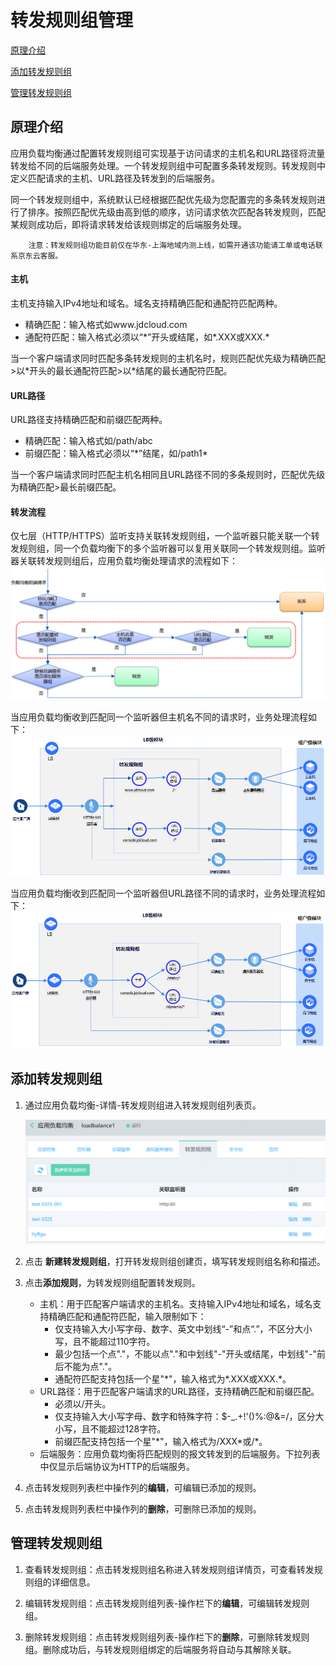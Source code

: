 # 转发规则组管理

[原理介绍](#原理介绍)

[添加转发规则组](#添加转发规则组)

[管理转发规则组](#管理转发规则组)

## 原理介绍

应用负载均衡通过配置转发规则组可实现基于访问请求的主机名和URL路径将流量转发给不同的后端服务处理。一个转发规则组中可配置多条转发规则。转发规则中定义匹配请求的主机、URL路径及转发到的后端服务。

同一个转发规则组中，系统默认已经根据匹配优先级为您配置完的多条转发规则进行了排序。按照匹配优先级由高到低的顺序，访问请求依次匹配各转发规则，匹配某规则成功后，即将请求转发给该规则绑定的后端服务处理。

        注意：转发规则组功能目前仅在华东-上海地域内测上线，如需开通该功能请工单或电话联系京东云客服。

#### 主机

主机支持输入IPv4地址和域名。域名支持精确匹配和通配符匹配两种。

- 精确匹配：输入格式如www.jdcloud.com
- 通配符匹配：输入格式必须以“\*”开头或结尾，如\*.XXX或XXX.\*

当一个客户端请求同时匹配多条转发规则的主机名时，规则匹配优先级为精确匹配>以\*开头的最长通配符匹配>以\*结尾的最长通配符匹配。

#### URL路径

URL路径支持精确匹配和前缀匹配两种。

- 精确匹配：输入格式如/path/abc
- 前缀匹配：输入格式必须以“\*”结尾，如/path1\*

当一个客户端请求同时匹配主机名相同且URL路径不同的多条规则时，匹配优先级为精确匹配>最长前缀匹配。

#### 转发流程

仅七层（HTTP/HTTPS）监听支持关联转发规则组，一个监听器只能关联一个转发规则组，同一个负载均衡下的多个监听器可以复用关联同一个转发规则组。监听器关联转发规则组后，应用负载均衡处理请求的流程如下：
![转发规则组列表页](../../../../image/Networking/ALB/ALB-urlmap1.png)

当应用负载均衡收到匹配同一个监听器但主机名不同的请求时，业务处理流程如下：
![转发规则组列表页](../../../../image/Networking/ALB/ALB-urlmap4.png)

当应用负载均衡收到匹配同一个监听器但URL路径不同的请求时，业务处理流程如下：
![转发规则组列表页](../../../../image/Networking/ALB/ALB-urlmap5.png)

## 添加转发规则组

1. 通过应用负载均衡-详情-转发规则组进入转发规则组列表页。

	![转发规则组列表页](../../../../image/Networking/ALB/ALB-urlmap2.png)

2. 点击 **新建转发规则组**，打开转发规则组创建页，填写转发规则组名称和描述。

3. 点击**添加规则**，为转发规则组配置转发规则。
    - 主机：用于匹配客户端请求的主机名。支持输入IPv4地址和域名，域名支持精确匹配和通配符匹配，输入限制如下：
      - 仅支持输入大小写字母、数字、英文中划线“-”和点“.”，不区分大小写，且不能超过110字符。
      - 最少包括一个点"."，不能以点"."和中划线"-"开头或结尾，中划线"-"前后不能为点"."。
      - 通配符匹配支持包括一个星"*"，输入格式为\*.XXX或XXX.\*。
    - URL路径：用于匹配客户端请求的URL路径，支持精确匹配和前缀匹配。
      - 必须以/开头。
      - 仅支持输入大小写字母、数字和特殊字符：$-_.+!'()%:@&=/，区分大小写，且不能超过128字符。
      - 前缀匹配支持包括一个星"*"，输入格式为/XXX\*或/\*。
    - 后端服务：应用负载均衡将匹配规则的报文转发到的后端服务。下拉列表中仅显示后端协议为HTTP的后端服务。

4. 点击转发规则列表栏中操作列的**编辑**，可编辑已添加的规则。

5. 点击转发规则列表栏中操作列的**删除**，可删除已添加的规则。

## 管理转发规则组

1. 查看转发规则组：点击转发规则组名称进入转发规则组详情页，可查看转发规则组的详细信息。

1. 编辑转发规则组：点击转发规则组列表-操作栏下的**编辑**，可编辑转发规则组。

1. 删除转发规则组：点击转发规则组列表-操作栏下的**删除**，可删除转发规则组。删除成功后，与转发规则组绑定的后端服务将自动与其解除关联。		
